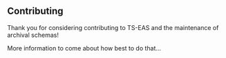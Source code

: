 ## Contributing

Thank you for considering contributing to TS-EAS and the maintenance of archival schemas!

More information to come about how best to do that...
